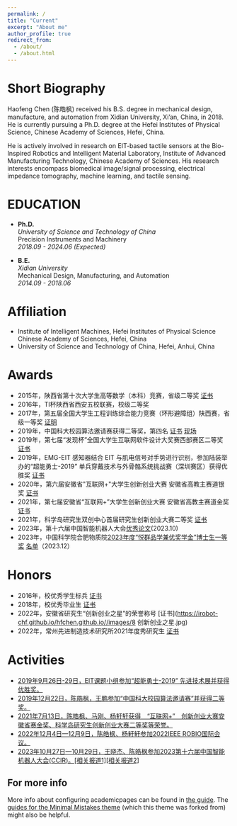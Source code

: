 ```yaml
---
permalink: /
title: "Current"
excerpt: "About me"
author_profile: true
redirect_from: 
  - /about/
  - /about.html
---
```


Short Biography
======
Haofeng Chen (陈皓枫) received his B.S. degree in mechanical design, manufacture, and automation from Xidian University, Xi’an, China, in 2018. He is currently pursuing a Ph.D. degree at the Hefei Institutes of Physical Science, Chinese Academy of Sciences, Hefei, China. 

He is actively involved in research on EIT-based tactile sensors at the Bio-Inspired Robotics and Intelligent Material Laboratory, Institute of Advanced Manufacturing Technology, Chinese Academy of Sciences. His research interests encompass biomedical image/signal processing, electrical impedance tomography, machine learning, and tactile sensing.

EDUCATION
======

- **Ph.D.**  
  *University of Science and Technology of China*  
  Precision Instruments and Machinery  
  *2018.09 - 2024.06 (Expected)*

- **B.E.**  
  *Xidian University*  
  Mechanical Design, Manufacturing, and Automation  
  *2014.09 - 2018.06*
  
<!-- % - 2020.09-至今	中国科学技术大学	精密仪器及机械（博士）	
% - 2018.09-2020.08	中国科学技术大学	仪器科学与技术（硕士）	
% - 2014.09-2018.06	西安电子科技大学	机械设计制造及其自动化（本科）	  
-->
  

  
Affiliation
======
- Institute of Intelligent Machines, Hefei Institutes of Physical Science Chinese Academy of Sciences, Hefei, China
- University of Science and Technology of China, Hefei, Anhui, China

Awards
======
- 2015年，陕西省第十次大学生高等数学（本科）竞赛，省级二等奖 [证书](https://irobot-chf.github.io/hfchen.github.io//images/高数竞赛.jpg)
- 2016年，TI杯陕西省西安五校联赛，校级二等奖
- 2017年，第五届全国大学生工程训练综合能力竞赛（环形避障组）陕西赛，省级一等奖 [证明](https://irobot-chf.github.io/hfchen.github.io//images/工程训练获奖证明.pdf)
- 2019年，中国科大校园算法邀请赛获得二等奖，第四名 [证书](https://irobot-chf.github.io/hfchen.github.io//images/1中科大算法大赛.jpg) [现场](https://irobot-chf.github.io/hfchen.github.io//images/微信图片_20240228191953.jpg)
- 2019年，第七届“发现杯”全国大学生互联网软件设计大奖赛西部赛区二等奖 [证书](https://irobot-chf.github.io/hfchen.github.io//images/2发现杯二等奖.jpg)
- 2019年，EMG-EIT 感知器结合 EIT 与肌电信号对手势进行识别，参加陆装举办的“超能勇士-2019” 单兵穿戴技术与外骨骼系统挑战赛（深圳赛区）获得优胜奖 [证书](https://irobot-chf.github.io/hfchen.github.io//images/3超能勇士1.jpg)
- 2020年，第六届安徽省"互联网+"大学生创新创业大赛 安徽省高教主赛道银奖 [证书](https://irobot-chf.github.io/hfchen.github.io//images/4第六届互联网加安徽省银奖.jpg)
- 2021年，第七届安徽省“互联网+”大学生创新创业大赛 安徽省高教主赛道金奖 [证书](https://irobot-chf.github.io/hfchen.github.io//images/2021互联网金.png)
- 2021年，科学岛研究生双创中心首届研究生创新创业大赛二等奖 [证书](https://irobot-chf.github.io/hfchen.github.io//images/6科学岛创新奖.jpg)
- 2023年，第十六届中国智能机器人大会[优秀论文](http://www.bihfcas.net/xw/23.10.27.html)(2023.10)
- 2023年，中国科学院合肥物质院[2023年度“悦群品学兼优奖学金”博士生一等奖](https://www.hf.cas.cn/sbpy/yjsc/gsgk/pyxxgk/202312/t20231215_6943279.html) [名单](https://www.hf.cas.cn/sbpy/yjsc/gsgk/pyxxgk/202312/P020231215539828540094.pdf)（2023.12）
  
Honors 
======
- 2016年，校优秀学生标兵 [证书](https://irobot-chf.github.io/hfchen.github.io//images/优秀学生标兵.jpg)
- 2018年，校优秀毕业生 [证书](https://irobot-chf.github.io/hfchen.github.io//images/优秀毕业生.jpg)
- 2022年，安徽省研究生“创新创业之星”的荣誉称号 [证书](https://irobot-chf.github.io/hfchen.github.io//images/8 创新创业之星.jpg)
- 2022年，常州先进制造技术研究所2021年度秀研究生 [证书](https://irobot-chf.github.io/hfchen.github.io//images/2先进所优秀研究生.png)
  
Activities
======
- [2019年9月26日-29日，EIT课题小组参加“超能勇士-2019” 先进技术展并获得优胜奖。](http://www.bihfcas.net/xw/19.9.26.html)
- [2019年12月22日，陈皓枫，王鹏参加“中国科大校园算法邀请赛”并获得二等奖。](http://www.bihfcas.net/xw/19.12.22.html)
- [2021年7月13日，陈皓枫、马刚、杨轩轩获得　“互联网+”　创新创业大赛安徽省赛金奖、科学岛研究生创新创业大赛二等奖等荣誉。](http://www.bihfcas.net/xw/21.07.13.html)
- [2022年12月4日—12月9日，陈皓枫、杨轩轩参加2022IEEE ROBIO国际会议。](http://www.bihfcas.net/xw/22.12.04.html)
- [2023年10月27日—10月29日，王晓杰、陈皓枫参加2023第十六届中国智能机器人大会(CCIR)。](http://www.bihfcas.net/xw/23.10.27.html)[[相关报道1]](http://www.iamt.cas.cn/zxzx/gzdt/202311/t20231102_762488.html)[[相关报道2]](http://www.iim.cas.cn/xwzx_2021/dtjx/202311/t20231102_762496.html)
  
For more info
------
More info about configuring academicpages can be found in [the guide](https://academicpages.github.io/markdown/). The [guides for the Minimal Mistakes theme](https://mmistakes.github.io/minimal-mistakes/docs/configuration/) (which this theme was forked from) might also be helpful.
